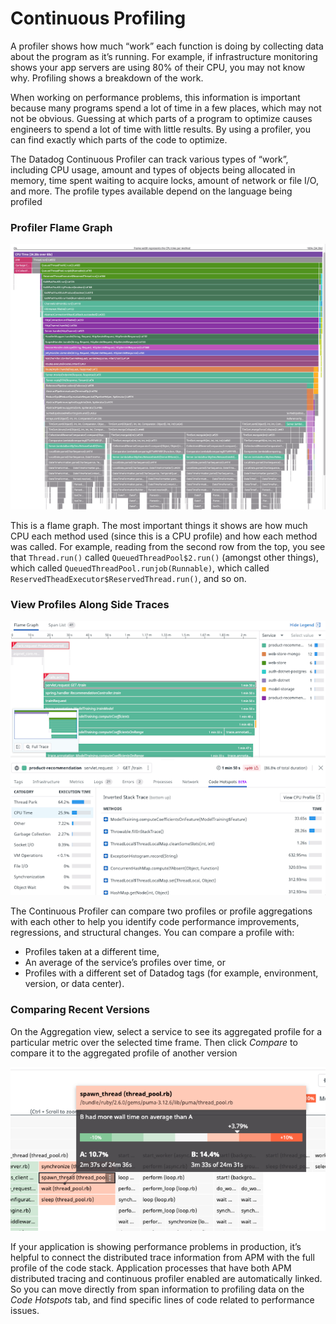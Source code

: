 # Continuous Profiling

A profiler shows how much “work” each function is doing by collecting data about the program as it’s running. For example, if infrastructure monitoring shows your app servers are using 80% of their CPU, you may not know why. Profiling shows a breakdown of the work.

When working on performance problems, this information is important because many programs spend a lot of time in a few places, which may not not be obvious. Guessing at which parts of a program to optimize causes engineers to spend a lot of time with little results. By using a profiler, you can find exactly which parts of the code to optimize.

The Datadog Continuous Profiler can track various types of “work”, including CPU usage, amount and types of objects being allocated in memory, time spent waiting to acquire locks, amount of network or file I/O, and more. The profile types available depend on the language being profiled

### Profiler Flame Graph
![Profiler Flame Graph](./assets/profiler_flame_graph.png)

This is a flame graph. The most important things it shows are how much CPU each method used (since this is a CPU profile) and how each method was called. For example, reading from the second row from the top, you see that `Thread.run()` called `QueuedThreadPool$2.run()` (amongst other things), which called `QueuedThreadPool.runjob(Runnable)`, which called `ReservedTheadExecutor$ReservedThread.run()`, and so on.

### View Profiles Along Side Traces
![Profiler Trace Details](./assets/profiler_trace_detail.png)

The Continuous Profiler can compare two profiles or profile aggregations with each other to help you identify code performance improvements, regressions, and structural changes. You can compare a profile with:
 * Profiles taken at a different time,
 * An average of the service’s profiles over time, or
 * Profiles with a different set of Datadog tags (for example, environment, version, or data center).

### Comparing Recent Versions
On the Aggregation view, select a service to see its aggregated profile for a particular metric over the selected time frame. Then click *Compare* to compare it to the aggregated profile of another version

![Profiler Flame Graph](./assets/profiler_compare.png)

If your application is showing performance problems in production, it’s helpful to connect the distributed trace information from APM with the full profile of the code stack. Application processes that have both APM distributed tracing and continuous profiler enabled are automatically linked. So you can move directly from span information to profiling data on the *Code Hotspots* tab, and find specific lines of code related to performance issues.
